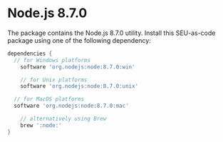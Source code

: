 # Node.js 8.7.0

The package contains the Node.js 8.7.0 utility. Install this SEU-as-code package
using one of the following dependency:

```groovy
dependencies {
  // for Windows platforms
	software 'org.nodejs:node:8.7.0:win'

	// for Unix platforms
	software 'org.nodejs:node:8.7.0:unix'

  // for MacOS platforms
  software 'org.nodejs:node:8.7.0:mac'

	// alternatively using Brew
	brew ':node:'
}
```
